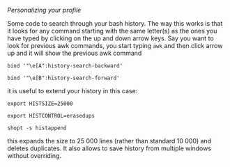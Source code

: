 *Personalizing your profile*

Some code to search through your bash history. The way this works is that it looks for any command starting with the same letter(s) 
as the ones you have typed by clicking on the up and down arrow keys. Say you want to look for previous awk commands, you start typing ```awk``` 
and then click arrow up and it will show the previous awk command

```
bind '"\e[A":history-search-backward'

bind '"\e[B":history-search-forward'
```

it is useful to extend your history in this case: 

```
export HISTSIZE=25000 

export HISTCONTROL=erasedups

shopt -s histappend
```

this expands the size to 25 000 lines (rather than standard 10 000) and deletes duplicates. It also allows to save history from multiple windows without overriding.
